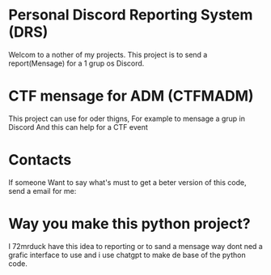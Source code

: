 # Personal Discord Reporting System (DRS)
Welcom to a nother of my projects. This project is to send a report(Mensage) for a 1 grup os Discord.
# CTF mensage for ADM (CTFMADM)
This project can use for oder thigns, For example to mensage a grup in Discord
And this can help for a CTF event
# Contacts
If someone Want to say what's must to get a beter version of this code, send a email for me:
# Way you make this python project?
I 72mrduck have this idea to reporting or to sand a mensage way dont ned a grafic interface to use and i use chatgpt to make de base of the python code.
